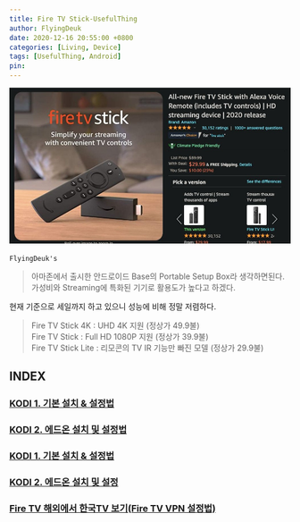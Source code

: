 ```yaml
---
title: Fire TV Stick-UsefulThing
author: FlyingDeuk
date: 2020-12-16 20:55:00 +0800
categories: [Living, Device]
tags: [UsefulThing, Android]
pin:
---
```


![fire](/img/living/fire/stick.jpg)

`FlyingDeuk's`
> 아마존에서 출시한 안드로이드 Base의 Portable Setup Box라 생각하면된다.  <br>
가성비와 Streaming에 특화된 기기로 활용도가 높다고 하겠다.

현재 기준으로 세일까지 하고 있으니 성능에 비해 정말 저렴하다.
>Fire TV Stick 4K : UHD 4K 지원 (정상가 49.9불)<br>
Fire TV Stick : Full HD 1080P 지원 (정상가 39.9불)<br>
Fire TV Stick Lite : 리모콘의 TV IR 기능만 빠진 모델 (정상가 29.9불)<br>

## INDEX

### [KODI 1. 기본 설치 & 설정법](https://flyingdeuk.github.io/posts/KODI-install/)

### [KODI 2. 에드온 설치 및 설정법](https://flyingdeuk.github.io/posts/KODI-addon/)

### [KODI 1. 기본 설치 & 설정법](/posts/KODI-install/)

### [KODI 2. 에드온 설치 및 설정](/posts/KODI-addon/)

### [Fire TV 해외에서 한국TV 보기(Fire TV VPN 설정법)](/posts/Fire-TV-VPN/)
